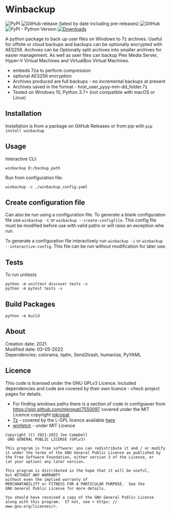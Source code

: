 # Winbackup

![PyPI](https://img.shields.io/pypi/v/winbackup) ![GitHub release (latest by date including pre-releases)](https://img.shields.io/github/v/release/needs-coffee/winbackup?include_prereleases) ![GitHub](https://img.shields.io/github/license/needs-coffee/winbackup) ![PyPI - Python Version](https://img.shields.io/pypi/pyversions/winbackup) [![Downloads](https://pepy.tech/badge/wifipasswords)](https://pepy.tech/project/winbackup)

A python package to back up user files on Windows to 7z archives. Useful for offsite or cloud backups and backups can be optionally encrypted with AES256. Archives can be Optionally split archives into smaller archives for easier management. As well as user files can backup Plex Media Server, Hyper-V Virtual Machines and VirtualBox Virtual Machines.

- embeds 7za to perform compression
- optional AES256 encryption
- Archives produced are full backups - no incremental backups at present
- Archives saved in the format - host_user_yyyy-mm-dd_folder.7z
- Tested on Windows 10, Python 3.7+ (not compatible with macOS or Linux)

Installation
------------
Installation is from a package on GitHub Releases or from pip with ``pip install winbackup``

Usage
-----
Interactive CLI:
```shell
winbackup D:/backup_path
```

Run from configuration file:
```shell
winbackup -c ./winbackup_config.yaml
```

Create configuration file
-----
Can also be run using a configuration file. To generate a blank configuration file use ```winbackup -C```
or ```winbackup --create-configfile```. This config file must be modified before use with valid paths or will raise an exception whe run.

To generate a configuration file interactively run ```winbackup -i``` or ```winbackup --interactive-config```. This file can be run without modification for later use.

Tests
-----
To run unitests
```shell
python -m unittest discover tests -v
python -m pytest tests -v 
```

Build Packages
-----
```shell
python -m build
```

About
-----
Creation date: 2021  
Modified date: 03-05-2022  
Dependencies: colorama, tqdm, Send2trash, humanize, PyYAML


Licence
-------
This code is licensed under the GNU GPLv3 Licence.
Included dependencies and code are covered by their own licence - check project pages for details.

- For finding windows paths there is a section of code in configsaver from https://gist.github.com/mkropat/7550097 covered under the MIT Licence copyright [mkropat](https://gist.github.com/mkropat/7550097)
- [7z](https://www.7-zip.org/) - covered by the L-GPL licence available [here](https://www.7-zip.org/license.txt)
- [winfetch](https://github.com/kiedtl/winfetch) - under MIT Licence 


```
Copyright (C) 2021-2022 Joe Campbell  
 GNU GENERAL PUBLIC LICENSE (GPLv3)  

This program is free software: you can redistribute it and / or modify
it under the terms of the GNU General Public License as published by
the Free Software Foundation, either version 3 of the License, or
(at your option) any later version.

This program is distributed in the hope that it will be useful,
but WITHOUT ANY WARRANTY
without even the implied warranty of
MERCHANTABILITY or FITNESS FOR A PARTICULAR PURPOSE.  See the
GNU General Public License for more details.

You should have received a copy of the GNU General Public License
along with this program.  If not, see < https: // www.gnu.org/licenses/>.
```